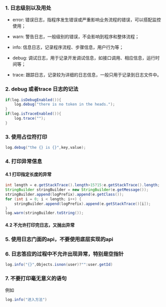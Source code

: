 ### 1. 日志级别以及用处

- error: 错误日志，指程序发生错误或严重影响业务流程的错误，可以搭配监控使用；

- warn: 警告日志，一般级别的错误，不会影响到程序和整体流程；

- info: 信息日志，记录程序流程、步骤信息，用户行为等；

- debug: 调试日志，用于记录开发调试信息，如接口调用、相应信息，运行时间等；

- trace: 跟踪日志，记录较为详细的日志信息，一般只用于记录到日志文件中。

### 2. debug 或者trace 日志的记法

```java
if(log.isDebugEnabled()){
    log.debug("there is no token in the heads.");
}
if(log.isTraceEnabled()){
    log.trace("");
}
```

### 3. 使用占位符打印

```java
log.debug("the {} is {}",key,value);
```

### 4. 打印异常信息

#### 4.1 打印指定长度的异常

```java
int length = e.getStackTrace().length>15?15:e.getStackTrace().length;
StringBuilder stringBuilder = new StringBuilder(e.getMessage());
stringBuilder.append(logPrefix).append(e.getClass());
for (int i = 0; i < length; i++) {
    stringBuilder.append(logPrefix).append(e.getStackTrace()[i]);
}
log.warn(stringBuilder.toString());
```

#### 4.2 不允许打印完日志，又抛出异常

### 5. 使用日志门面的api，不要使用底层实现的api

### 6. 日志答应的过程中不允许出现异常，特别是空指针

```java
log.info("{}",Objects.isnon(user)?"":user.getId)
```

### 7. 不要打印毫无意义的语句

例如

```java
log.info("进入方法")
```